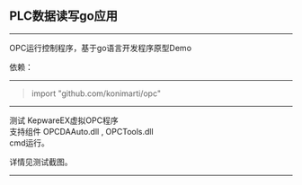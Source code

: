 ## PLC数据读写go应用

-----

OPC运行控制程序，基于go语言开发程序原型Demo<br/>

依赖：

----

> import  "github.com/konimarti/opc"

----



测试 KepwareEX虚拟OPC程序<br/>
支持组件 OPCDAAuto.dll , OPCTools.dll<br/>
cmd运行。<br/>

详情见测试截图。

-----